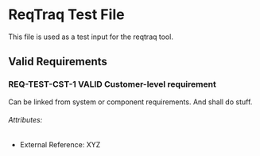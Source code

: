 # ReqTraq Test File

This file is used as a test input for the reqtraq tool.

## Valid Requirements

### REQ-TEST-CST-1 VALID Customer-level requirement

Can be linked from system or component requirements. And shall do stuff.

###### Attributes:
- External Reference: XYZ

